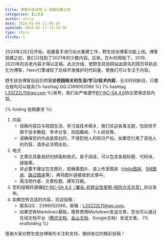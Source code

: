 ```yaml
---
title: 博客升级说明 & 投稿征集公告
categories: [公告]
author: zhilu
date: 2024-02-04 11:45:14
updated: 2024-02-17 13:29:56
type: story
sticky: 1
---
```


2024年2月2日开始，纸鹿着手进行站点重建工作，野生技协博客功能上线。博客搭建之初，我们只找到了2021年的少数内容。后来，在Ar的帮助下，2019、2020年的古老内容才得以定稿。此次升级，使野生技协网站由原先的网页导航进化为博客，Hexo引擎减轻了后续开发维护的代码量，使我们可以专注于内容。

<span class="font-sht">野生技协</span>博客目前仍然需要**校园相关的生活/学习/技术内容**，无论时间新旧，只要合规均可以联系{% hashtag QQ:2399052066 %} {% hashtag L33Z22L11@qq.com %}发布，我们会严格遵守[<i class='fa-brands fa-creative-commons'></i>BY-NC-SA 4.0](https://creativecommons.org/licenses/by-nc-sa/4.0/deed.zh-hans)协议使用这些内容。

{% folding 投稿要求 %}
1. 内容
   - 投稿内容应与校园生活、学习或技术相关，我们欢迎各类主题，包括但不限于技术教程、学术分享、校园趣闻、个人经验等。
   - 请确保您的作品是原创的，不侵犯他人的知识产权。如果您引用了其他人的内容，请务必注明出处。
2. 格式
   - 文章应具备良好的排版和格式，易于阅读，可以包含各级标题、代码块、链接等。
   - 非必要不建议包含图片，若确需图片，请上传至图床（[Hello图床](https://www.helloimg.com/)、[SM图床](https://smms.app/)、[路过图床](https://imgse.com/)等），再将图片链接放到文章中。
   - 需注明作者、文章标题、撰写日期。
3. 您的投稿将遵循[<i class='fa-brands fa-creative-commons'></i>BY-NC-SA 4.0（署名-非商业性使用-相同方式共享）](https://creativecommons.org/licenses/by-nc-sa/4.0/deed.zh-hans)协议发布。
4. 如果您有合适的内容，欢迎投稿：
   - 联系QQ：2399052066，邮箱：L33Z22L11@qq.com。
   - 如果您有Markdown基础，推荐使用Markdown发送文章，您也可以通过在线文档平台（[腾讯文档](https://docs.qq.com/desktop/)、[金山文档](https://www.kdocs.cn/)、Google文档）发送文章。
{% endfolding %}

感谢大家对野生技协博客的关注和支持，期待各位的精彩投稿！
